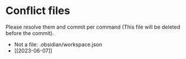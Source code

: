 # Conflict files
Please resolve them and commit per command (This file will be deleted before the commit).
- Not a file: .obsidian/workspace.json
- [[2023-06-07]]